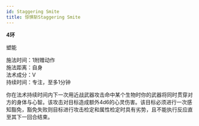 ```yaml
---
id: Staggering Smite
title: 惊惧斩Staggering Smite
---
```


**4环**

塑能

施法时间：1附赠动作  
施法距离：自身  
法术成分：V  
持续时间：专注，至多1分钟  


你在法术持续时间内下一次用近战武器攻击命中某个生物时你的武器将同时贯穿对方的身体与心智。该攻击对目标造成额外4d6的心灵伤害。该目标必须进行一次感知豁免，豁免失败则目标进行攻击检定和属性检定时具有劣势，且不能执行反应直至其下一回合结束。
